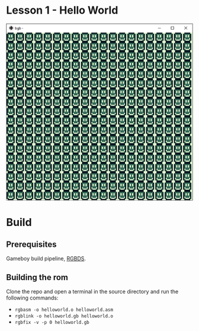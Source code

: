 # Lesson 1 - Hello World

![screenshot of helloworld](https://github.com/john-lay/tutorial-de-ensamblador/raw/master/lesson1/screenshot.png)

# Build

## Prerequisites

Gameboy build pipeline, [RGBDS](https://github.com/rednex/rgbds/releases).

## Building the rom
Clone the repo and open a terminal in the source directory and run the following commands:
* `rgbasm -o helloworld.o helloworld.asm`
* `rgblink -o helloworld.gb helloworld.o`
* `rgbfix -v -p 0 helloworld.gb`
